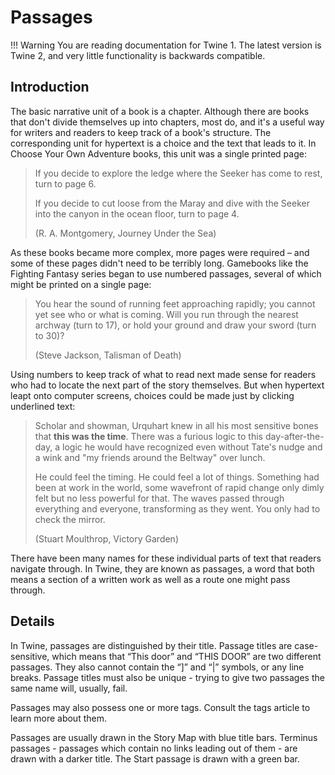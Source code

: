 # Passages

!!! Warning
    You are reading documentation for Twine 1. The latest version is Twine 2, and very little functionality is backwards compatible.

## Introduction

The basic narrative unit of a book is a chapter. Although there are books that don't divide themselves up into chapters, most do, and it's a useful way for writers and readers to keep track of a book's structure. The corresponding unit for hypertext is a choice and the text that leads to it. In Choose Your Own Adventure books, this unit was a single printed page:

> If you decide to explore the ledge where the Seeker has come to rest, turn to page 6.
>
> If you decide to cut loose from the Maray and dive with the Seeker into the canyon in the ocean floor, turn to page 4.
>
> (R. A. Montgomery, Journey Under the Sea)

As these books became more complex, more pages were required – and some of these pages didn't need to be terribly long. Gamebooks like the Fighting Fantasy series began to use numbered passages, several of which might be printed on a single page:

> You hear the sound of running feet approaching rapidly; you cannot yet see who or what is coming. Will you run through the nearest archway (turn to 17), or hold your ground and draw your sword (turn to 30)?
>
> (Steve Jackson, Talisman of Death)

Using numbers to keep track of what to read next made sense for readers who had to locate the next part of the story themselves. But when hypertext leapt onto computer screens, choices could be made just by clicking underlined text:

> Scholar and showman, Urquhart knew in all his most sensitive bones that __this was the time__. There was a furious logic to this day-after-the-day, a logic he would have recognized even without Tate's nudge and a wink and "my friends around the Beltway" over lunch.
>
> He could feel the timing. He could feel a lot of things. Something had been at work in the world, some wavefront of rapid change only dimly felt but no less powerful for that. The waves passed through everything and everyone, transforming as they went. You only had to check the mirror.
>
>(Stuart Moulthrop, Victory Garden)

There have been many names for these individual parts of text that readers navigate through. In Twine, they are known as passages, a word that both means a section of a written work as well as a route one might pass through.

## Details

In Twine, passages are distinguished by their title. Passage titles are case-sensitive, which means that “This door” and “THIS DOOR” are two different passages. They also cannot contain the “]” and “|” symbols, or any line breaks. Passage titles must also be unique - trying to give two passages the same name will, usually, fail.

Passages may also possess one or more tags. Consult the tags article to learn more about them.

Passages are usually drawn in the Story Map with blue title bars. Terminus passages - passages which contain no links leading out of them - are drawn with a darker title. The Start passage is drawn with a green bar.
